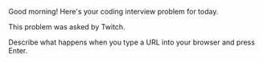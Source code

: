 Good morning! Here's your coding interview problem for today.

This problem was asked by Twitch.

Describe what happens when you type a URL into your browser and press Enter.


